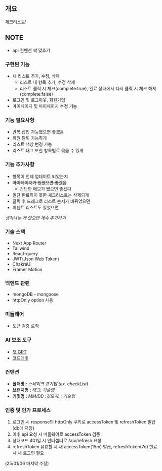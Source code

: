 ## 개요

체크리스트!

## NOTE

- api 컨벤션 싹 맞추기

### 구현된 기능

- 새 리스트 추가, 수정, 삭제
  - 리스트 내 항목 추가, 수정 삭제
  - 리스트 클릭 시 체크(complete:true), 완료 상태에서 다시 클릭 시 체크 해제(complete:false)
- 로그인 및 로그아웃, 회원가입
- 마이페이지 및 마이페이지 수정 기능

### 기능 필요사항

- 반복 삽입 가능했으면 좋겠음
- 회원 탈퇴 가능하게
- 리스트 색상 변경 가능
- 리스트 태그 또한 항목별로 묶을 수 있게

### 기능 추가사항

- 항목이 언제 업데이트 되었는지
- ~~마이페이지가 있었으면 좋겠음~~
  - 간단한 메모가 됐으면 좋겠다
- 일단 완료하지 못한 체크리스트는 삭제되게
- 클릭 후 드래그로 리스트 순서가 바뀌었으면
- 퍼센트 리스트도 있었으면

_생각나는 게 있으면 계속 추가하기_

### 기술 스택

- Next App Router
- Tailwind
- React-query
- JWT(Json Web Token)
- ChakraUI
- Framer Motion

### 백엔드 관련

- mongoDB - mongoose
- httpOnly option 사용

### 미들웨어

- 토큰 검증 로직

### AI 보조 도구

- [챗 GPT](https://chatgpt.com/)
- [코드래빗](https://www.coderabbit.ai/)

### 컨벤션

- **폴더명 :** _스네이크 표기법 (ex. checkList)_
- **브랜치명 :** _태그: 기술명_
- **커밋명 :** _MM/DD :깃모지: : 기술명_

### 인증 및 인가 프로세스

1. 로그인 시 response의 httpOnly 쿠키로 accessToken 및 refreshToken 발급(db에 저장)
2. 이후 api 요청 시 미들웨어로 accessToken 검증
3. 상태코드 401일 시 인터셉터로 /api/refresh 요청
4. refreshToken 유효할 시 새 accessToken(15m) 발급, refreshToken(7d) 만료 시 새 로그인 필요

(25/01/06 마지막 수정)
